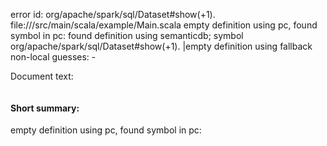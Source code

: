 error id: org/apache/spark/sql/Dataset#show(+1).
file://<WORKSPACE>/src/main/scala/example/Main.scala
empty definition using pc, found symbol in pc: 
found definition using semanticdb; symbol org/apache/spark/sql/Dataset#show(+1).
|empty definition using fallback
non-local guesses:
	 -

Document text:

```scala

```

#### Short summary: 

empty definition using pc, found symbol in pc: 